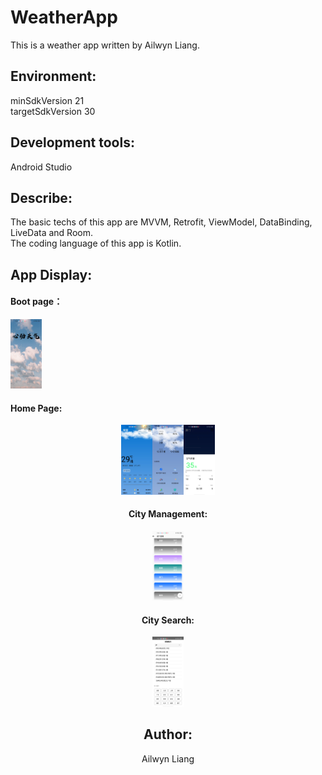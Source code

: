 # WeatherApp

This is a weather app written by Ailwyn Liang. 

## Environment:

minSdkVersion      21  
targetSdkVersion   30   

## Development tools:

Android Studio

## Describe:

The basic techs of this app are MVVM, Retrofit, ViewModel, DataBinding, LiveData and Room.  
The coding language of this app is Kotlin.

## App Display:

#### Boot page：

<img width="200" src="https://github.com/Skandinaviske/WeatherApp/blob/master/IMG/Start Pic.jpg" style="zoom: 25%;" />  



#### Home Page:
<center class="half">
	<img width="200" src="https://github.com/Skandinaviske/WeatherApp/blob/master/IMG/Home 1.jpg" style="zoom:25%;" /><img width="200" src="https://github.com/Skandinaviske/WeatherApp/blob/master/IMG/Home 2.jpg" alt="Home 2" style="zoom:25%;" /><img  width="200" src="https://github.com/Skandinaviske/WeatherApp/blob/master/IMG/Air Condition.jpg" alt="Air Condition" style="zoom:25%;" /><img 
</center>

#### City Management:

<img width="200" src="https://github.com/Skandinaviske/WeatherApp/blob/master/IMG/City Management.jpg" alt="City Management" style="zoom:25%;" />


#### City Search:

<img width="200" src="https://github.com/Skandinaviske/WeatherApp/blob/master/IMG/City Search List.jpg" alt="City Search List" style="zoom:25%;" />

## Author:  

Ailwyn Liang
